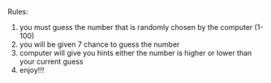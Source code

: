 Rules:
1. you must guess the number that is randomly chosen by the computer (1-100)
2. you will be given 7 chance to guess the number
3. computer will give you hints either the number is higher or lower than your current guess
4. enjoy!!!



